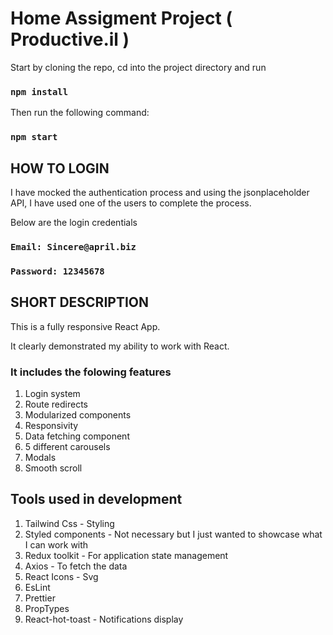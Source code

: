 # Home Assigment Project ( Productive.il )

Start by cloning the repo, cd into the project directory and run

### `npm install`

Then run the following command:

### `npm start`

## HOW TO LOGIN

I have mocked the authentication process and using the jsonplaceholder API, I have used one of the users to complete the process.

Below are the login credentials

### `Email: Sincere@april.biz`

### `Password: 12345678`


## SHORT DESCRIPTION

This is a fully responsive React App.

It clearly demonstrated my ability to work with React.

### It includes the folowing features

1. Login system
2. Route redirects
3. Modularized components
4. Responsivity
5. Data fetching component
6. 5 different carousels
7. Modals
8. Smooth scroll

## Tools used in development

1. Tailwind Css - Styling
2. Styled components - Not necessary but I just wanted to showcase what I can work with
3. Redux toolkit - For application state management
4. Axios - To fetch the data
5. React Icons - Svg
6. EsLint
7. Prettier
8. PropTypes
9. React-hot-toast - Notifications display








